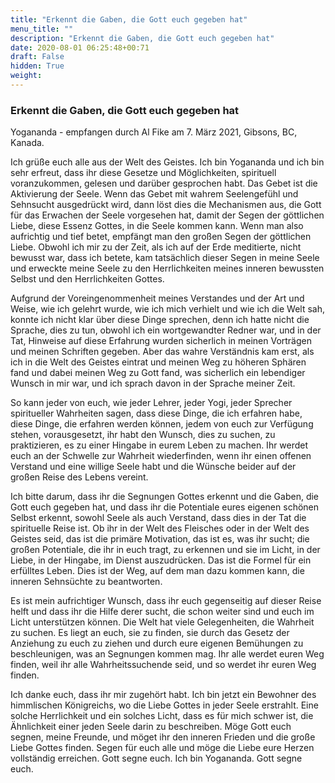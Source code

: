 ```yaml
---
title: "Erkennt die Gaben, die Gott euch gegeben hat"
menu_title: ""
description: "Erkennt die Gaben, die Gott euch gegeben hat"
date: 2020-08-01 06:25:48+00:71
draft: False
hidden: True
weight:
---
```

### Erkennt die Gaben, die Gott euch gegeben hat

Yogananda - empfangen durch Al Fike am 7. März 2021, Gibsons, BC, Kanada.

Ich grüße euch alle aus der Welt des Geistes. Ich bin Yogananda und ich bin sehr erfreut, dass ihr diese Gesetze und Möglichkeiten, spirituell voranzukommen, gelesen und darüber gesprochen habt. Das Gebet ist die Aktivierung der Seele. Wenn das Gebet mit wahrem Seelengefühl und Sehnsucht ausgedrückt wird, dann löst dies die Mechanismen aus, die Gott für das Erwachen der Seele vorgesehen hat, damit der Segen der göttlichen Liebe, diese Essenz Gottes, in die Seele kommen kann. Wenn man also aufrichtig und tief betet, empfängt man den großen Segen der göttlichen Liebe. Obwohl ich mir zu der Zeit, als ich auf der Erde meditierte, nicht bewusst war, dass ich betete, kam tatsächlich dieser Segen in meine Seele und erweckte meine Seele zu den Herrlichkeiten meines inneren bewussten Selbst und den Herrlichkeiten Gottes.

Aufgrund der Voreingenommenheit meines Verstandes und der Art und Weise, wie ich gelehrt wurde, wie ich mich verhielt und wie ich die Welt sah, konnte ich nicht klar über diese Dinge sprechen, denn ich hatte nicht die Sprache, dies zu tun, obwohl ich ein wortgewandter Redner war, und in der Tat, Hinweise auf diese Erfahrung wurden sicherlich in meinen Vorträgen und meinen Schriften gegeben. Aber das wahre Verständnis kam erst, als ich in die Welt des Geistes eintrat und meinen Weg zu höheren Sphären fand und dabei meinen Weg zu Gott fand, was sicherlich ein lebendiger Wunsch in mir war, und ich sprach davon in der Sprache meiner Zeit.

So kann jeder von euch, wie jeder Lehrer, jeder Yogi, jeder Sprecher spiritueller Wahrheiten sagen, dass diese Dinge, die ich erfahren habe, diese Dinge, die erfahren werden können, jedem von euch zur Verfügung stehen, vorausgesetzt, ihr habt den Wunsch, dies zu suchen, zu praktizieren, es zu einer Hingabe in eurem Leben zu machen. Ihr werdet euch an der Schwelle zur Wahrheit wiederfinden, wenn ihr einen offenen Verstand und eine willige Seele habt und die Wünsche beider auf der großen Reise des Lebens vereint.

Ich bitte darum, dass ihr die Segnungen Gottes erkennt und die Gaben, die Gott euch gegeben hat, und dass ihr die Potentiale eures eigenen schönen Selbst erkennt, sowohl Seele als auch Verstand, dass dies in der Tat die spirituelle Reise ist. Ob ihr in der Welt des Fleisches oder in der Welt des Geistes seid, das ist die primäre Motivation, das ist es, was ihr sucht; die großen Potentiale, die ihr in euch tragt, zu erkennen und sie im Licht, in der Liebe, in der Hingabe, im Dienst auszudrücken. Das ist die Formel für ein erfülltes Leben. Dies ist der Weg, auf dem man dazu kommen kann, die inneren Sehnsüchte zu beantworten.

Es ist mein aufrichtiger Wunsch, dass ihr euch gegenseitig auf dieser Reise helft und dass ihr die Hilfe derer sucht, die schon weiter sind und euch im Licht unterstützen können. Die Welt hat viele Gelegenheiten, die Wahrheit zu suchen. Es liegt an euch, sie zu finden, sie durch das Gesetz der Anziehung zu euch zu ziehen und durch eure eigenen Bemühungen zu beschleunigen, was an Segnungen kommen mag. Ihr alle werdet euren Weg finden, weil ihr alle Wahrheitssuchende seid, und so werdet ihr euren Weg finden.

Ich danke euch, dass ihr mir zugehört habt. Ich bin jetzt ein Bewohner des himmlischen Königreichs, wo die Liebe Gottes in jeder Seele erstrahlt. Eine solche Herrlichkeit und ein solches Licht, dass es für mich schwer ist, die Ähnlichkeit einer jeden Seele darin zu beschreiben. Möge Gott euch segnen, meine Freunde, und möget ihr den inneren Frieden und die große Liebe Gottes finden. Segen für euch alle und möge die Liebe eure Herzen vollständig erreichen. Gott segne euch. Ich bin Yogananda. Gott segne euch.
